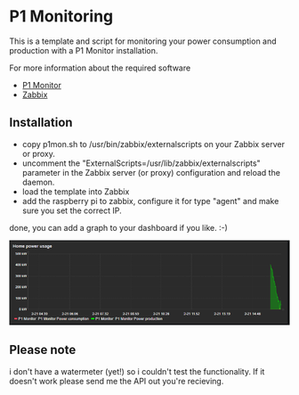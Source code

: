 # P1 Monitoring

This is a template and script for monitoring your power consumption and production with a P1 Monitor installation.

For more information about the required software
- [P1 Monitor](https://www.ztatz.nl/)
- [Zabbix](https://www.zabbix.com/)

## Installation

- copy p1mon.sh to /usr/bin/zabbix/externalscripts on your Zabbix server or proxy.
- uncomment the "ExternalScripts=/usr/lib/zabbix/externalscripts" parameter in the Zabbix server (or proxy) configuration and reload the daemon.
- load the template into Zabbix
- add the raspberry pi to zabbix, configure it for type "agent" and make sure you set the correct IP.

done, you can add a graph to your dashboard if you like. :-)

![screenshot](./screenshot.png "Screenshot")

## Please note

i don't have a watermeter (yet!) so i couldn't test the functionality.
If it doesn't work please send me the API out you're recieving.
